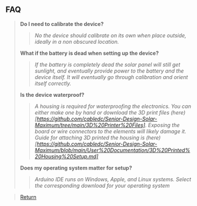 ## FAQ
> **Do I need to calibrate the device?**
> 
> > *No the device should calibrate on its own when place outside, ideally in a non obscured location.*
>   
> **What if the battery is dead when setting up the device?**
> 
> > *If the battery is completely dead the solar panel will still get sunlight, and eventually provide power to the battery and the device itself. It will eventually go through calibration and orient itself correctly.*
>   
> **Is the device waterproof?**
> 
> > *A housing is required for waterproofing the electronics. You can either make one by hand or download the 3D print files (here)[https://github.com/cabledc/Senior-Design-Solar-Maximum/tree/main/3D%20Printer%20Files]. Exposing the board or wire connectors to the elements will likely damage it. Guide for attaching 3D printed the housing is (here)[https://github.com/cabledc/Senior-Design-Solar-Maximum/blob/main/User%20Documentation/3D%20Printed%20Housing%20Setup.md]*
>   
> **Does my operating system matter for setup?**
> 
> > *Arduino IDE runs on Windows, Apple, and Linux systems. Select the corresponding download for your operating system*

> [Return](https://github.com/cabledc/Senior-Design-Solar-Maximum/tree/main](https://github.com/cabledc/Senior-Design-Solar-Maximum/tree/main?tab=readme-ov-file#user-documentation)https://github.com/cabledc/Senior-Design-Solar-Maximum/tree/main?tab=readme-ov-file#user-documentation)
